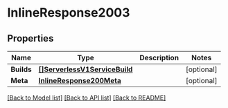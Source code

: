 # InlineResponse2003

## Properties

Name | Type | Description | Notes
------------ | ------------- | ------------- | -------------
**Builds** | [**[]ServerlessV1ServiceBuild**](serverless.v1.service.build.md) |  | [optional] 
**Meta** | [**InlineResponse200Meta**](inline_response_200_meta.md) |  | [optional] 

[[Back to Model list]](../README.md#documentation-for-models) [[Back to API list]](../README.md#documentation-for-api-endpoints) [[Back to README]](../README.md)


